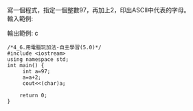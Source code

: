 寫一個程式，指定一個整數97，再加上2，印出ASCII中代表的字母。    
輸入範例:

輸出範例:
c

```
/*4_6.用電腦玩加法-自主學習(5.0)*/
#include <iostream>     
using namespace std; 
int main() { 
     int a=97;
     a=a+2;
     cout<<(char)a;

    return 0; 
}
```
